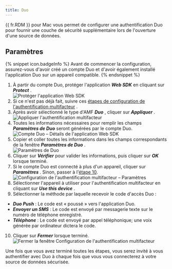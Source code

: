 ```yaml
---
title: Duo
---
```

{{ fr.RDM }} pour Mac vous permet de configurer une authentification Duo pour fournir une couche de sécurité supplémentaire lors de l&apos;ouverture d&apos;une source de données. 

## Paramètres 

{% snippet icon.badgeInfo %} 
Avant de commencer la configuration, assurez-vous d&apos;avoir créé un compte Duo et d&apos;avoir également installé l&apos;application Duo sur un appareil compatible. 
{% endsnippet %}
 
1. À partir du compte Duo, protéger l&apos;application ***Web SDK*** en cliquant sur ***Protect*** .  
![Protéger l'application Web SDK](/img/fr/rdm/mac/RDMMac2050.png) 
1. Si ce n&apos;est pas déjà fait, suivre ces [étapes de configuration de l&apos;authentification multifacteur](/fr/rdm/mac/data-sources/multi-factor-authentication/) . 
1. Après avoir sélectionné le type d&apos;AMF ***Duo*** , cliquer sur ***Appliquer*** .  
![Appliquer l'authentification multifacteur](/img/fr/rdm/mac/clip0317.png) 
1. Toutes les informations nécessaires pour remplir les champs ***Paramètres de Duo*** seront générées par le compte Duo.  
![Compte Duo – Détails de l'application Web SDK](/img/fr/rdm/mac/RDMMac2049.png) 
1. Copier et coller toutes les informations dans les champs correspondants de la fenêtre ***Paramètres de Duo*** .  
![Paramètres de Duo](/img/fr/rdm/mac/clip0319.png) 
1. Cliquer sur ***Vérifier*** pour valider les informations, puis cliquer sur ***OK*** lorsque terminé. 
1. Si le compte Duo est connecté à plus d&apos;un appareil, cliquer sur ***Paramètres*** . Sinon, passer à l'<a href="#10">étape 10</a>.  
![Configuration de l'authentification multifacteur – Paramètres](/img/fr/rdm/mac/RDMMac2051.png) 
1. Sélectionner l&apos;appareil à utiliser pour l&apos;authentification multifacteur en cliquant sur ***Use this device*** . 
1. Sélectionner la méthode par laquelle recevoir le code d&apos;accès Duo : 
* ***Duo Push*** : Le code est « poussé » vers l&apos;application Duo. 
* ***Envoyer un SMS*** : Le code est envoyé par messagerie texte sur le numéro de téléphone enregistré. 
* ***Téléphone*** : Le code est envoyé par appel téléphonique; une voix générée par ordinateur dictera le code. 
10. <a name="10"></a>Cliquer sur ***Fermer*** lorsque terminé.  
![Fermer la fenêtre Configuration de l'authentification multifacteur](/img/fr/rdm/mac/RDMMac2052.png) 

Une fois que vous avez terminé toutes les étapes, vous serez invité à vous authentifier avec Duo à chaque fois que vous vous connecterez à votre source de données sécurisée. 

